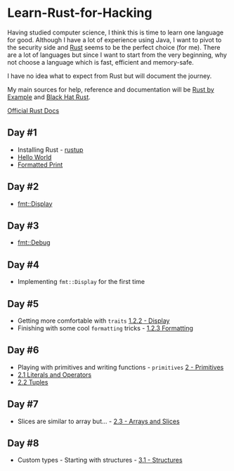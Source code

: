 # Learn-Rust-for-Hacking
Having studied computer science, I think this is time to learn one language for good. Although I have a lot of experience using Java, I want to pivot to the security side and [Rust](https://www.rust-lang.org/) seems to be the perfect choice (for me). There are a lot of languages but since I want to start from the very beginning, why not choose a language which is fast, efficient and memory-safe.

I have no idea what to expect from Rust but will document the journey.

My main sources for help, reference and documentation will be [Rust by Example](https://doc.rust-lang.org/rust-by-example/) and [Black Hat Rust](https://kerkour.com/black-hat-rust).

[Official Rust Docs](https://doc.rust-lang.org/std/)

## Day #1
- Installing Rust - [rustup](https://rustup.rs/)
- [Hello World](https://doc.rust-lang.org/rust-by-example/hello.html)
- [Formatted Print](https://doc.rust-lang.org/rust-by-example/hello/print.html)

## Day #2
- [fmt::Display](https://doc.rust-lang.org/rust-by-example/hello/print/print_display/testcase_list.html)

## Day #3
- [fmt::Debug](https://doc.rust-lang.org/rust-by-example/hello/print/print_debug.html)

## Day #4
- Implementing `fmt::Display` for the first time

## Day #5
- Getting more comfortable with `traits` [1.2.2 - Display](https://doc.rust-lang.org/rust-by-example/hello/print/print_display.html)
- Finishing with some cool `formatting` tricks - [1.2.3 Formatting](https://doc.rust-lang.org/rust-by-example/hello/print/fmt.html)

## Day #6
- Playing with primitives and writing functions - `primitives` [2 - Primitives](https://doc.rust-lang.org/rust-by-example/primitives.html)
- [2.1 Literals and Operators](https://doc.rust-lang.org/rust-by-example/primitives/literals.html)
- [2.2 Tuples](https://doc.rust-lang.org/rust-by-example/primitives/tuples.html)

## Day #7
- Slices are similar to array but... - [2.3 - Arrays and Slices](https://doc.rust-lang.org/rust-by-example/primitives/array.html)

## Day #8
- Custom types - Starting with structures - [3.1 - Structures](https://doc.rust-lang.org/rust-by-example/custom_types/structs.html)
